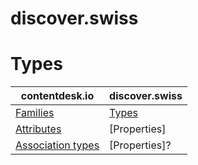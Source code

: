 # discover.swiss


# Types

| contentdesk.io      | discover.swiss                          |
| -----------         | ------------------------------------    |
| [Families]          | [Types]                                 |
| [Attributes]        | [Properties]                            |
| [Association types] | [Properties]?                           |

[Families]: ../contentdesk/family
[Attributes]: ../contentdesk/attribute
[Association types]: ../contentdesk/association-type
[Types]: https://developer.discover.swiss/api-details#api=discoverswiss-prod-v2-infocenter-api&operation=Type-Tree